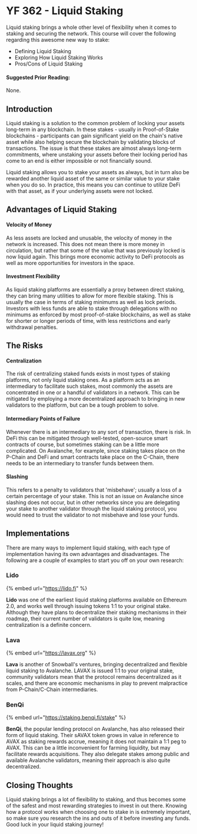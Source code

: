 # YF 362 - Liquid Staking

Liquid staking brings a whole other level of flexibility when it comes to staking and securing the network. This course will cover the following regarding this awesome new way to stake:

* Defining Liquid Staking
* Exploring How Liquid Staking Works
* Pros/Cons of Liquid Staking

#### Suggested Prior Reading:

None.

## Introduction

Liquid staking is a solution to the common problem of locking your assets long-term in any blockchain. In these stakes - usually in Proof-of-Stake blockchains - participants can gain significant yield on the chain's native asset while also helping secure the blockchain by validating blocks of transactions. The issue is that these stakes are almost always long-term commitments, where unstaking your assets before their locking period has come to an end is either impossible or not financially sound.

Liquid staking allows you to stake your assets as always, but in turn also be rewarded another liquid asset of the same or similar value to your stake when you do so. In practice, this means you can continue to utilize DeFi with that asset, as if your underlying assets were not locked.

## Advantages of Liquid Staking

#### Velocity of Money

As less assets are locked and unusable, the velocity of money in the network is increased. This does not mean there is more money in circulation, but rather that some of the value that was previously locked is now liquid again. This brings more economic activity to DeFi protocols as well as more opportunities for investors in the space.

#### Investment Flexibility

As liquid staking platforms are essentially a proxy between direct staking, they can bring many utilities to allow for more flexible staking. This is usually the case in terms of staking minimums as well as lock periods. Investors with less funds are able to stake through delegations with no minimums as enforced by most proof-of-stake blockchains, as well as stake for shorter or longer periods of time, with less restrictions and early withdrawal penalties.

## The Risks

#### Centralization

The risk of centralizing staked funds exists in most types of staking platforms, not only liquid staking ones. As a platform acts as an intermediary to facilitate such stakes, most commonly the assets are concentrated in one or a handful of validators in a network. This can be mitigated by employing a more decentralized approach to bringing in new validators to the platform, but can be a tough problem to solve.

#### Intermediary Points of Failure

Whenever there is an intermediary to any sort of transaction, there is risk. In DeFi this can be mitigated through well-tested, open-source smart contracts of course, but sometimes staking can be a little more complicated. On Avalanche, for example, since staking takes place on the P-Chain and DeFi and smart contracts take place on the C-Chain, there needs to be an intermediary to transfer funds between them.

#### Slashing

This refers to a penalty to validators that 'misbehave'; usually a loss of a certain percentage of your stake. This is not an issue on Avalanche since slashing does not occur, but in other networks since you are delegating your stake to another validator through the liquid staking protocol, you would need to trust the validator to not misbehave and lose your funds.

## Implementations

There are many ways to implement liquid staking, with each type of implementation having its own advantages and disadvantages. The following are a couple of examples to start you off on your own research:

### Lido

{% embed url="https://lido.fi" %}

**Lido** was one of the earliest liquid staking platforms available on Ethereum 2.0, and works well through issuing tokens 1:1 to your original stake. Although they have plans to decentralize their staking mechanisms in their roadmap, their current number of validators is quite low, meaning centralization is a definite concern.

### Lava

{% embed url="https://lavax.org" %}

**Lava** is another of Snowball's ventures, bringing decentralized and flexible liquid staking to Avalanche. LAVAX is issued 1:1 to your original stake, community validators mean that the protocol remains decentralized as it scales, and there are economic mechanisms in play to prevent malpractice from P-Chain/C-Chain intermediaries.

### BenQi

{% embed url="https://staking.benqi.fi/stake" %}

**BenQi**, the popular lending protocol on Avalanche, has also released their form of liquid staking. Their sAVAX token grows in value in reference to AVAX as staking rewards accrue, meaning it does not maintain a 1:1 peg to AVAX. This can be a little inconvenient for farming liquidity, but may facilitate rewards acquisitions. They also delegate stakes among public and available Avalanche validators, meaning their approach is also quite decentralized.

## Closing Thoughts

Liquid staking brings a lot of flexibility to staking, and thus becomes some of the safest and most rewarding strategies to invest in out there. Knowing how a protocol works when choosing one to stake in is extremely important, so make sure you research the ins and outs of it before investing any funds. Good luck in your liquid staking journey!
